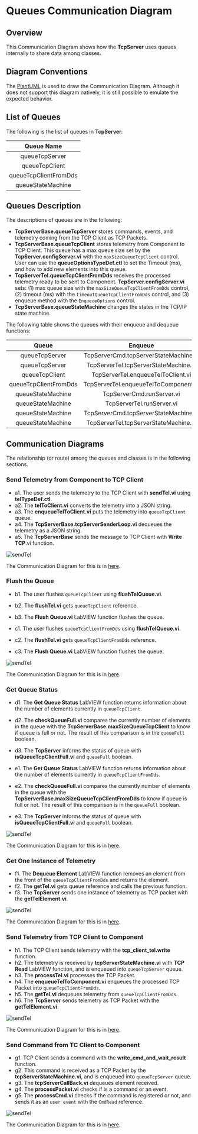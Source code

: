 # Queues Communication Diagram

## Overview

This Communication Diagram shows how the **TcpServer** uses queues internally to share data among classes.

## Diagram Conventions

The [PlantUML](https://plantuml.com) is used to draw the Communication Diagram.
Although it does not support this diagram natively, it is still possible to emulate the expected behavior.

## List of Queues

The following is the list of queues in **TcpServer**:

| Queue Name |
|:----------:|
| queueTcpServer    |
| queueTcpClient    |
| queueTcpClientFromDds    |
| queueStateMachine |

## Queues Description

The descriptions of queues are in the following:

- **TcpServerBase.queueTcpServer** stores commands, events, and telemetry coming from the TCP Client as TCP Packets.
- **TcpServerBase.queueTcpClient** stores telemetry from Component to TCP Client.
This queue has a max queue size set by the **TcpServer.configServer&#46;vi** with the `maxSizeQueueTcpClient` control.
User can use the **queueOptionsTypeDef&#46;ctl** to set the Timeout (ms), and how to add new elements into this queue.
- **TcpServerTel.queueTcpClientFromDds** receives the processed telemetry ready to be sent to Component.
**TcpServer.configServer&#46;vi** sets: (1) max queue size with the `maxSizeQueueTcpClientFromDds` control, (2) timeout (ms) with the `timeoutQueueTcpClientFromDds` control, and (3) enqueue method with the `EnqueueOptions` control.
- **TcpServerBase.queueStateMachine** changes the states in the TCP/IP state machine.

The following table shows the queues with their enqueue and dequeue functions:

| Queue | Enqueue | Dequeue |
|:--------:|:----------:|:-----------:|
| queueTcpServer  | TcpServerCmd.tcpServerStateMachine&#46;vi   | TcpServerCmd.tcpServerCallBack&#46;vi        |
| queueTcpServer  | TcpServerTel.tcpServerStateMachine&#46;vi   | TcpServerTel.tcpServerCallBack&#46;vi        |
| queueTcpClient  |  TcpServerTel.enqueueTelToClient&#46;vi  | TcpServerBase.tcpServerSenderLoop&#46;vi        |
| queueTcpClientFromDds  | TcpServerTel.enqueueTelToComponent&#46;vi   | TcpServerTel.getTel&#46;vi            |
| queueStateMachine  | TcpServerCmd.runServer&#46;vi   | TcpServerCmd.tcpStateMachine&#46;vi                   |
| queueStateMachine  | TcpServerTel.runServer&#46;vi   | TcpServerTel.tcpStateMachine&#46;vi                   |
| queueStateMachine  | TcpServerCmd.tcpServerStateMachine&#46;vi   | TcpServerCmd.tcpServerStateMachine&#46;vi |
| queueStateMachine  | TcpServerTel.tcpServerStateMachine&#46;vi   | TcpServerTel.tcpServerStateMachine&#46;vi |

## Communication Diagrams

The relationship (or route) among the queues and classes is in the following sections.

### Send Telemetry from Component to TCP Client

- a1. The user sends the telemetry to the TCP Client with **sendTel&#46;vi** using **telTypeDef&#46;ctl**.
- a2. The **telToClient&#46;vi** converts the telemetry into a JSON string.
- a3. The **enqueueTelToClient&#46;vi** puts the telemetry into `queueTcpClient` queue.
- a4. The **TcpServerBase.tcpServerSenderLoop&#46;vi** dequeues the telemetry as a JSON string.
- a5. The **TcpServerBase** sends the message to TCP Client with **Write TCP**.vi function.

![sendTel](./images/telemetryToClient.png)

The Communication Diagram for this is in [here](../doc/uml/telemetryToClient.uml).

### Flush the Queue

- b1. The user flushes `queueTcpClient` using **flushTelQueue&#46;vi**.
- b2. The **flushTel&#46;vi** gets `queueTcpClient` reference.
- b3. The **Flush Queue&#46;vi** LabVIEW function flushes the queue.

- c1. The user flushes `queueTcpClientFromDds` using **flushTelQueue&#46;vi**.
- c2. The **flushTel&#46;vi** gets `queueTcpClientFromDds` reference.
- c3. The **Flush Queue&#46;vi** LabVIEW function flushes the queue.

![sendTel](./images/flushTelQueue.png)

The Communication Diagram for this is in [here](../doc/uml/telemetryToClient.uml).

### Get Queue Status

- d1. The **Get Queue Status** LabVIEW function returns information about the number of elements currently in `queueTcpClient`.
- d2. The **checkQueueFull&#46;vi** compares the currently number of elements in the queue with the **TcpServerBase.maxSizeQueueTcpClient** to know if queue is full or not.
The result of this comparison is in the `queueFull` boolean.
- d3. The **TcpServer** informs the status of queue with **isQueueTcpClientFull&#46;vi** and `queueFull` boolean.

- e1. The **Get Queue Status** LabVIEW function returns information about the number of elements currently in `queueTcpClientFromDds`.
- e2. The **checkQueueFull&#46;vi** compares the currently number of elements in the queue with the **TcpServerBase.maxSizeQueueTcpClientFromDds** to know if queue is full or not.
The result of this comparison is in the `queueFull` boolean.
- e3. The **TcpServer** informs the status of queue with **isQueueTcpClientFull&#46;vi** and `queueFull` boolean.

![sendTel](./images/getQueueStatus.png)

The Communication Diagram for this is in [here](../doc/uml/getQueueStatus.uml).

### Get One Instance of Telemetry

- f1. The **Dequeue Element** LabVIEW function removes an element from the front of the `queueTcpClientFromDds` and returns the element.
- f2. The **getTel&#46;vi** gets queue reference and calls the previous function.
- f3. The **TcpServer** sends one instance of telemetry as TCP packet with the **getTelElement&#46;vi**.

![sendTel](./images/getTelElementFromQueue.png)

The Communication Diagram for this is in [here](../doc/uml/getTelElement.uml).

### Send Telemetry from TCP Client to Component

- h1. The TCP Client sends telemetry with the **tcp_client_tel.write** function.
- h2. The telemetry is received by **tcpServerStateMachine&#46;vi** with **TCP Read** LabVIEW function, and is enqueued into `queueTcpServer` queue.
- h3. The **processTel&#46;vi** processes the TCP Packet.
- h4. The **enqueueTelToComponent&#46;vi** enqueues the processed TCP Packet into `queueTcpClientFromDds`.
- h5. The **getTel&#46;vi** dequeues telemetry from `queueTcpClientFromDds`.
- h6. The **TcpServer** sends telemetry as TCP Packet with the **getTelElement&#46;vi**.

![sendTel](./images/telemetryToComponent.png)

The Communication Diagram for this is in [here](../doc/uml/telemetryToComponent.uml).

### Send Command from TC Client to Component

- g1. TCP Client sends a command with the **write_cmd_and_wait_result** function.
- g2. This command is received as a TCP Packet by the **tcpServerStateMachine&#46;vi**, and is enqueued into `queueTcpServer` queue.
- g3. The **tcpServerCallBack&#46;vi** dequeues element received.
- g4. The **processPacket&#46;vi** checks if is a command or an event.
- g5. The **processCmd&#46;vi** checks if the command is registered or not, and sends it as an `user event` with the `CmdRead` reference.

![sendTel](./images/commandToComponent.png)

The Communication Diagram for this is in [here](../doc/uml/commandToComponent.uml).
